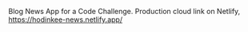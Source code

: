 Blog News App for a Code Challenge. Production cloud link on Netlify, https://hodinkee-news.netlify.app/